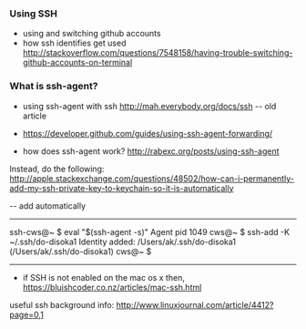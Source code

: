 ### Using SSH

- using and switching github accounts
- how ssh identifies get used http://stackoverflow.com/questions/7548158/having-trouble-switching-github-accounts-on-terminal 



### What is ssh-agent?

- using ssh-agent with ssh http://mah.everybody.org/docs/ssh -- old article

- https://developer.github.com/guides/using-ssh-agent-forwarding/
- how does ssh-agent work? http://rabexc.org/posts/using-ssh-agent 

Instead, do the following:
<http://apple.stackexchange.com/questions/48502/how-can-i-permanently-add-my-ssh-private-key-to-keychain-so-it-is-automatically>

-- add automatically

----

ssh-cws@~ $ eval "$(ssh-agent -s)"
Agent pid 1049
cws@~ $ ssh-add -K ~/.ssh/do-disoka1
Identity added: /Users/ak/.ssh/do-disoka1 (/Users/ak/.ssh/do-disoka1)
cws@~ $ 

----



- if SSH is not enabled on the mac os x then, <https://bluishcoder.co.nz/articles/mac-ssh.html>

useful ssh background info: <http://www.linuxjournal.com/article/4412?page=0,1>
